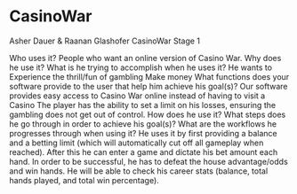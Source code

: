 # CasinoWar
Asher Dauer & Raanan Glashofer
CasinoWar Stage 1

Who uses it?
People who want an online version of Casino War. 
Why does he use it? What is he trying to accomplish when he uses it?
He wants to
Experience the thrill/fun of gambling 
Make money
What functions does your software provide to the user that help him achieve his goal(s)?
Our software provides easy access to Casino War online instead of having to visit a Casino
The player has the ability to set a limit on his losses, ensuring the gambling does not get out of control. 
How does he use it? What steps does he go through in order to achieve his goal(s)? What are the workflows he progresses through when using it?
He uses it by first providing a balance and a betting limit (which will automatically cut off all gameplay when reached).
After this he can enter a game and dictate his bet amount each hand.
In order to be successful, he has to defeat the house advantage/odds and win hands. 
He will be able to check his career stats (balance, total hands played, and total win percentage).
